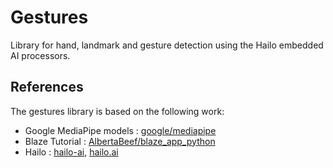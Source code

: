 Gestures
=
Library for hand, landmark and gesture detection using the Hailo embedded AI processors.

References
-

The gestures library is based on the following work:

- Google MediaPipe models : [google/mediapipe](https://github.com/google/mediapipe/blob/master/docs/solutions/models.md)
- Blaze Tutorial : [AlbertaBeef/blaze_app_python](https://github.com/AlbertaBeef/blaze_app_python)
- Hailo : [hailo-ai](https://github.com/hailo-ai), [hailo.ai](https://hailo.ai)
